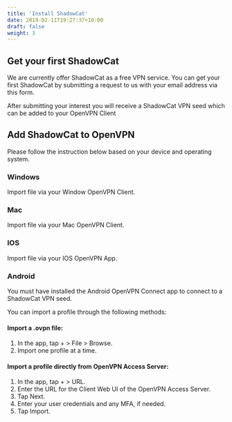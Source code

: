 ```yaml
---
title: 'Install ShadowCat'
date: 2019-02-11T19:27:37+10:00
draft: false
weight: 3
---
```


## Get your first ShadowCat

We are currently offer ShadowCat as a free VPN service. You can get your first ShadowCat by submitting a request to us with your email address via this form.

After submitting your interest you will receive a ShadowCat VPN seed which can be added to your OpenVPN Client

## Add ShadowCat to OpenVPN

Please follow the instruction below based on your device and operating system.

### Windows

Import file via your Window OpenVPN Client.

### Mac

Import file via your Mac OpenVPN Client.

### IOS

Import file via your IOS OpenVPN App.

### Android

You must have installed the Android OpenVPN Connect app to connect to a ShadowCat VPN seed.

You can import a profile through the following methods:

#### Import a .ovpn file:
1. In the app, tap + > File > Browse.
2. Import one profile at a time.

#### Import a profile directly from OpenVPN Access Server:
1. In the app, tap + > URL.
2. Enter the URL for the Client Web UI of the OpenVPN Access Server.
3. Tap Next.
4. Enter your user credentials and any MFA, if needed.
5. Tap Import.
